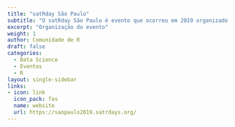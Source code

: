 ```yaml
---
title: "satRday São Paulo"
subtitle: "O satRday São Paulo é evento que ocorreu em 2019 organizado pela comunidade R. O evento teve palestras sobre R e mesas-redondas sobre diferentes comunidades brasileiras dentro dessa linguagem de programação."
excerpt: "Organização do evento"
weight: 1
author: Comunidade de R
draft: false
categories:
  - Data Science
  - Eventos
  - R
layout: single-sidebar
links:
- icon: link
  icon_pack: fas
  name: website
  url: https://saopaulo2019.satrdays.org/
---
```

